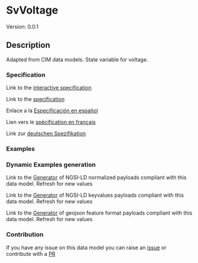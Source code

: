 # SvVoltage
Version: 0.0.1

## Description 

Adapted from CIM data models. State variable for voltage.
### Specification

Link to the [interactive specification](https://swagger.lab.fiware.org/?url=https://smart-data-models.github.io/dataModel.EnergyCIM/SvVoltage/swagger.yaml)

Link to the [specification](https://github.com/smart-data-models/dataModel.EnergyCIM/blob/master/SvVoltage/doc/spec.md)

Enlace a la [Especificación en español](https://github.com/smart-data-models/dataModel.EnergyCIM/blob/master/SvVoltage/doc/spec_ES.md)

Lien vers le [spécification en français](https://github.com/smart-data-models/dataModel.EnergyCIM/blob/master/SvVoltage/doc/spec_FR.md)

Link zur [deutschen Spezifikation](https://github.com/smart-data-models/dataModel.EnergyCIM/blob/master/SvVoltage/doc/spec_DE.md)
### Examples
### Dynamic Examples generation

Link to the [Generator](https://smartdatamodels.org/extra/ngsi-ld_generator.php?schemaUrl=https://raw.githubusercontent.com/smart-data-models/dataModel.EnergyCIM/master/SvVoltage/schema.json&email=info@smartdatamodels.org) of NGSI-LD normalized payloads compliant with this data model. Refresh for new values

Link to the [Generator](https://smartdatamodels.org/extra/ngsi-ld_generator_keyvalues.php?schemaUrl=https://raw.githubusercontent.com/smart-data-models/dataModel.EnergyCIM/master/SvVoltage/schema.json&email=info@smartdatamodels.org) of NGSI-LD keyvalues payloads compliant with this data model. Refresh for new values

Link to the [Generator](https://smartdatamodels.org/extra/geojson_features_generator.php?schemaUrl=https://raw.githubusercontent.com/smart-data-models/dataModel.EnergyCIM/master/SvVoltage/schema.json&email=info@smartdatamodels.org) of geojson feature format payloads compliant with this data model. Refresh for new values
### Contribution

 If you have any issue on this data model you can raise an [issue](https://github.com/smart-data-models/dataModel.EnergyCIM/issues)  or contribute with a [PR](https://github.com/smart-data-models/dataModel.EnergyCIM/pulls)